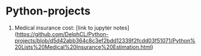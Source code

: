 # **Python-projects**
1. Medical insurance cost: 
[link to jupyter notes] (https://github.com/DelphCL/Python-projects/blob/d5d42abb364c8c3ef2bdd12339f2fcdd03f51071/Python%20Lists%20Medical%20Insurance%20Estimation.html)
